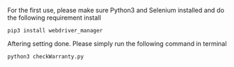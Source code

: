 For the first use, please make sure Python3 and Selenium installed and do the following requirement install
```
pip3 install webdriver_manager
```

Aftering setting done. Please simply run the following command in terminal
```
python3 checkWarranty.py
```
